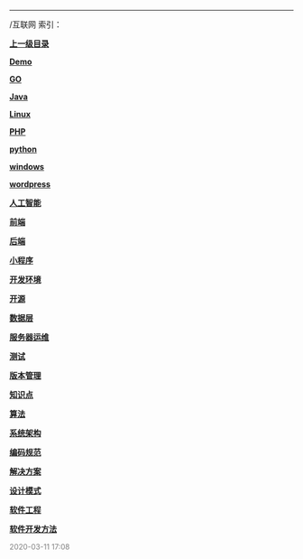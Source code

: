 
----

/互联网 索引：


**[上一级目录]()**

**[Demo](/互联网/Demo/)**

**[GO](/互联网/GO/)**

**[Java](/互联网/Java/)**

**[Linux](/互联网/Linux/)**

**[PHP](/互联网/PHP/)**

**[python](/互联网/python/)**

**[windows](/互联网/windows/)**

**[wordpress](/互联网/wordpress/)**

**[人工智能](/互联网/人工智能/)**

**[前端](/互联网/前端/)**

**[后端](/互联网/后端/)**

**[小程序](/互联网/小程序/)**

**[开发环境](/互联网/开发环境/)**

**[开源](/互联网/开源/)**

**[数据层](/互联网/数据层/)**

**[服务器运维](/互联网/服务器运维/)**

**[测试](/互联网/测试/)**

**[版本管理](/互联网/版本管理/)**

**[知识点](/互联网/知识点/)**

**[算法](/互联网/算法/)**

**[系统架构](/互联网/系统架构/)**

**[编码规范](/互联网/编码规范/)**

**[解决方案](/互联网/解决方案/)**

**[设计模式](/互联网/设计模式/)**

**[软件工程](/互联网/软件工程/)**

**[软件开发方法](/互联网/软件开发方法/)**


<font size=2 color='grey'> 2020-03-11 17:08 </font>